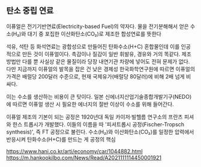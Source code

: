 

## 탄소 중립 연료
이퓨얼은 전기기반연료(Electricity-based Fuel)의 약자다. 
물을 전기분해해서 얻은 수소(H₂)와 대기 중 포집한 이산화탄소(CO₂)로 제조한 합성연료를 뜻한다

석유, 석탄 등 화석연료는 광합성으로 만들어진 탄화수소(H+C) 혼합물인데 이를 인공적으로 만든 것이 이퓨얼이다. 
촉감이나 질감이 일반 휘발유, 경유와 거의 똑같다. 
제조 방법만 다를 뿐 사실상 같은 물질이라 당장 내연기관 차량에 넣어도 전혀 문제가 없다. 
다만 지금까지 이퓨얼의 발목을 잡은 건 낮은 경제성
한국화학연구원에 따르면 이퓨얼의 가격은 배럴당 200달러 수준으로, 
현재 국제유가(배럴당 80달러)에 비해 2배 넘게 비싸다.

이는 수소를 생산하는 비용이 큰 탓이다. 
일본 신에너지산업기술종합개발기구(NEDO)에 따르면 이퓨얼 생산 시 
필요한 에너지의 절반 이상이 수소를 위해 들어간다.

이퓨얼 제조의 기본이 되는 공정은 1920년대 독일 카이저·빌헬름 연구소의 프란츠 피셔와 한스 트롭시가 개발했다. 
이들의 이름을 따 '피셔트롭시 공정(Fischer-Tropsch synthesis)', 즉 FT 공정으로 불린다. 
수소(H₂)와 이산화탄소(CO₂)를 일정한 압력에서 반응시켜 탄화수소(H+C)를 만드는 게 공정의 핵심

https://www.hani.co.kr/arti/economy/car/1044882.html
https://m.hankookilbo.com/News/Read/A2021111114450001921


